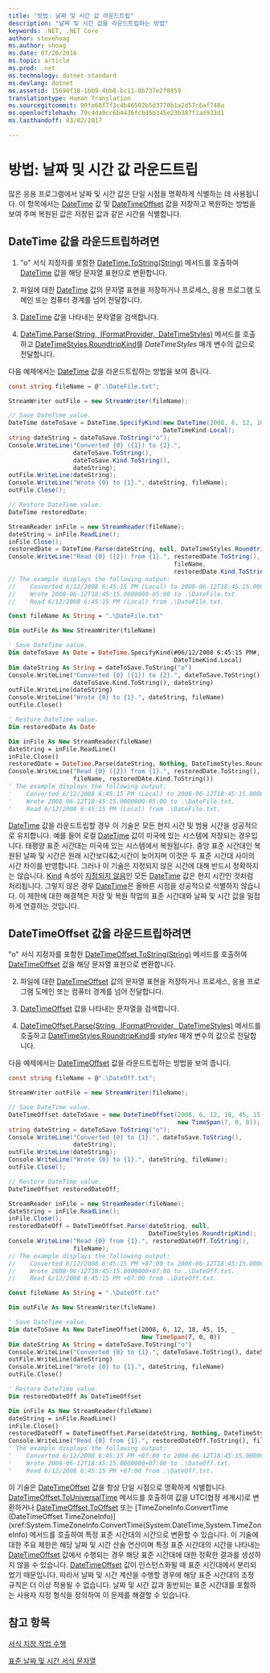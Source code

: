 ```yaml
---
title: "방법: 날짜 및 시간 값 라운드트립"
description: "날짜 및 시간 값을 라운드트립하는 방법"
keywords: .NET, .NET Core
author: stevehoag
ms.author: shoag
ms.date: 07/26/2016
ms.topic: article
ms.prod: .net
ms.technology: dotnet-standard
ms.devlang: dotnet
ms.assetid: 15690f18-1bb9-4bb8-bc11-0b737e2f0859
translationtype: Human Translation
ms.sourcegitcommit: 90fe68f7f3c4b46502b5d3770b1a2d57c6af748a
ms.openlocfilehash: 79c4da0cc6b4436fcbd5b345e23b387f2ad933d1
ms.lasthandoff: 03/02/2017

---
```


# <a name="how-to-round-trip-date-and-time-values"></a>방법: 날짜 및 시간 값 라운드트립

많은 응용 프로그램에서 날짜 및 시간 값은 단일 시점을 명확하게 식별하는 데 사용됩니다. 이 항목에서는 [DateTime](xref:System.DateTime) 값 및 [DateTimeOffset](xref:System.DateTimeOffset) 값을 저장하고 복원하는 방법을 보여 주며 복원된 값은 저장된 값과 같은 시간을 식별합니다.

## <a name="to-round-trip-a-datetime-value"></a>DateTime 값을 라운드트립하려면

1. "o" 서식 지정자를 포함한 [DateTime.ToString(String)](xref:System.DateTime.ToString(System.String)) 메서드를 호출하여 [DateTime](xref:System.DateTime) 값을 해당 문자열 표현으로 변환합니다.

2. 파일에 대한 [DateTime](xref:System.DateTime) 값의 문자열 표현을 저장하거나 프로세스, 응용 프로그램 도메인 또는 컴퓨터 경계를 넘어 전달합니다.

3. [DateTime](xref:System.DateTime) 값을 나타내는 문자열을 검색합니다.

4. [DateTime.Parse(String, IFormatProvider, DateTimeStyles)](xref:System.DateTime.Parse(System.String,System.IFormatProvider,System.Globalization.DateTimeStyles)) 메서드를 호출하고 [DateTimeStyles.RoundtripKind](xref:System.Globalization.DateTimeStyles.RoundtripKind)를 *DateTimeStyles* 매개 변수의 값으로 전달합니다.

다음 예제에서는 [DateTime](xref:System.DateTime) 값을 라운드트립하는 방법을 보여 줍니다.

```csharp
const string fileName = @".\DateFile.txt";

StreamWriter outFile = new StreamWriter(fileName);

// Save DateTime value.
DateTime dateToSave = DateTime.SpecifyKind(new DateTime(2008, 6, 12, 18, 45, 15), 
                                           DateTimeKind.Local);
string dateString = dateToSave.ToString("o");      
Console.WriteLine("Converted {0} ({1}) to {2}.", 
                  dateToSave.ToString(), 
                  dateToSave.Kind.ToString(), 
                  dateString);      
outFile.WriteLine(dateString);
Console.WriteLine("Wrote {0} to {1}.", dateString, fileName);
outFile.Close();

// Restore DateTime value.
DateTime restoredDate;

StreamReader inFile = new StreamReader(fileName);
dateString = inFile.ReadLine();
inFile.Close();
restoredDate = DateTime.Parse(dateString, null, DateTimeStyles.RoundtripKind);
Console.WriteLine("Read {0} ({2}) from {1}.", restoredDate.ToString(), 
                                              fileName, 
                                              restoredDate.Kind.ToString());
// The example displays the following output:
//    Converted 6/12/2008 6:45:15 PM (Local) to 2008-06-12T18:45:15.0000000-05:00.
//    Wrote 2008-06-12T18:45:15.0000000-05:00 to .\DateFile.txt.
//    Read 6/12/2008 6:45:15 PM (Local) from .\DateFile.txt.
```

```vb
Const fileName As String = ".\DateFile.txt"

Dim outFile As New StreamWriter(fileName)

' Save DateTime value.
Dim dateToSave As Date = DateTime.SpecifyKind(#06/12/2008 6:45:15 PM#, _
                                              DateTimeKind.Local)
Dim dateString As String = dateToSave.ToString("o")      
Console.WriteLine("Converted {0} ({1}) to {2}.", dateToSave.ToString(), _
                  dateToSave.Kind.ToString(), dateString)      
outFile.WriteLine(dateString)
Console.WriteLine("Wrote {0} to {1}.", dateString, fileName)
outFile.Close()   

' Restore DateTime value.
Dim restoredDate As Date

Dim inFile As New StreamReader(fileName)
dateString = inFile.ReadLine()
inFile.Close()
restoredDate = DateTime.Parse(dateString, Nothing, DateTimeStyles.RoundTripKind)
Console.WriteLine("Read {0} ({2}) from {1}.", restoredDate.ToString(), _
                  fileName, restoredDAte.Kind.ToString())
' The example displays the following output:
'    Converted 6/12/2008 6:45:15 PM (Local) to 2008-06-12T18:45:15.0000000-05:00.
'    Wrote 2008-06-12T18:45:15.0000000-05:00 to .\DateFile.txt.
'    Read 6/12/2008 6:45:15 PM (Local) from .\DateFile.txt.
```

[DateTime](xref:System.DateTime) 값을 라운드트립할 경우 이 기술은 모든 현지 시간 및 범용 시간을 성공적으로 유지합니다. 예를 들어 로컬 [DateTime](xref:System.DateTime) 값이 미국에 있는 시스템에 저장되는 경우입니다. 태평양 표준 시간대는 미국에 있는 시스템에서 복원됩니다. 중앙 표준 시간대인 복원된 날짜 및 시간은 원래 시간보다&2;시간이 늦어지며 이것은 두 표준 시간대 사이의 시간 차이를 반영합니다. 그러나 이 기술은 지정되지 않은 시간에 대해 반드시 정확하지는 않습니다. [Kind](xref:System.DateTime.Kind) 속성이 [지정되지 않음](xref:System.DateTimeKind.Unspecified)인 모든 [DateTime](xref:System.DateTime) 값은 현지 시간인 것처럼 처리됩니다. 그렇지 않은 경우 [DateTime](xref:System.DateTime)은 올바른 시점을 성공적으로 식별하지 않습니다. 이 제한에 대한 해결책은 저장 및 복원 작업의 표준 시간대와 날짜 및 시간 값을 밀접하게 연결하는 것입니다.

## <a name="to-round-trip-a-datetimeoffset-value"></a>DateTimeOffset 값을 라운드트립하려면

"o" 서식 지정자를 포함한 [DateTimeOffset.ToString(String)](xref:System.DateTimeOffset.ToString(System.String)) 메서드를 호출하여 [DateTimeOffset](xref:System.DateTimeOffset) 값을 해당 문자열 표현으로 변환합니다.

2. 파일에 대한 [DateTimeOffset](xref:System.DateTimeOffset) 값의 문자열 표현을 저장하거나 프로세스, 응용 프로그램 도메인 또는 컴퓨터 경계를 넘어 전달합니다.

3. [DateTimeOffset](xref:System.DateTimeOffset) 값을 나타내는 문자열을 검색합니다.

4. [DateTimeOffset.Parse(String, IFormatProvider, DateTimeStyles)](xref:System.DateTimeOffset.Parse(System.String,System.IFormatProvider,System.Globalization.DateTimeStyles)) 메서드를 호출하고 [DateTimeStyles.RoundtripKind](xref:System.Globalization.DateTimeStyles.RoundtripKind)를 *styles* 매개 변수의 값으로 전달합니다.

다음 예제에서는 [DateTimeOffset](xref:System.DateTimeOffset) 값을 라운드트립하는 방법을 보여 줍니다.

```csharp
const string fileName = @".\DateOff.txt";

StreamWriter outFile = new StreamWriter(fileName);

// Save DateTime value.
DateTimeOffset dateToSave = new DateTimeOffset(2008, 6, 12, 18, 45, 15, 
                                               new TimeSpan(7, 0, 0));
string dateString = dateToSave.ToString("o");      
Console.WriteLine("Converted {0} to {1}.", dateToSave.ToString(), 
                  dateString);      
outFile.WriteLine(dateString);
Console.WriteLine("Wrote {0} to {1}.", dateString, fileName);
outFile.Close();

// Restore DateTime value.
DateTimeOffset restoredDateOff;

StreamReader inFile = new StreamReader(fileName);
dateString = inFile.ReadLine();
inFile.Close();
restoredDateOff = DateTimeOffset.Parse(dateString, null, 
                                       DateTimeStyles.RoundtripKind);
Console.WriteLine("Read {0} from {1}.", restoredDateOff.ToString(), 
                  fileName);
// The example displays the following output:
//    Converted 6/12/2008 6:45:15 PM +07:00 to 2008-06-12T18:45:15.0000000+07:00.
//    Wrote 2008-06-12T18:45:15.0000000+07:00 to .\DateOff.txt.
//    Read 6/12/2008 6:45:15 PM +07:00 from .\DateOff.txt.
```

```vb
Const fileName As String = ".\DateOff.txt"

Dim outFile As New StreamWriter(fileName)

' Save DateTime value.
Dim dateToSave As New DateTimeOffset(2008, 6, 12, 18, 45, 15, _
                                     New TimeSpan(7, 0, 0))
Dim dateString As String = dateToSave.ToString("o")      
Console.WriteLine("Converted {0} to {1}.", dateToSave.ToString(), dateString)      
outFile.WriteLine(dateString)
Console.WriteLine("Wrote {0} to {1}.", dateString, fileName)
outFile.Close()   

' Restore DateTime value.
Dim restoredDateOff As DateTimeOffset

Dim inFile As New StreamReader(fileName)
dateString = inFile.ReadLine()
inFile.Close()
restoredDateOff = DateTimeOffset.Parse(dateString, Nothing, DateTimeStyles.RoundTripKind)
Console.WriteLine("Read {0} from {1}.", restoredDateOff.ToString(), fileName)
' The example displays the following output:
'    Converted 6/12/2008 6:45:15 PM +07:00 to 2008-06-12T18:45:15.0000000+07:00.
'    Wrote 2008-06-12T18:45:15.0000000+07:00 to .\DateOff.txt.
'    Read 6/12/2008 6:45:15 PM +07:00 from .\DateOff.txt.
```

이 기술은 [DateTimeOffset](xref:System.DateTimeOffset) 값을 항상 단일 시점으로 명확하게 식별합니다. [DateTimeOffset.ToUniversalTime](xref:System.DateTimeOffset.ToUniversalTime) 메서드를 호출하여 값을 UTC(협정 세계시)로 변환하거나 [DateTimeOffset.ToOffset](xref:System.DateTimeOffset.ToOffset(System.TimeSpan)) 또는 [TimeZoneInfo.ConvertTime (DateTimeOffset TimeZoneInfo)](xref:System.TimeZoneInfo.ConvertTime(System.DateTime,System.TimeZoneInfo) 메서드를 호출하여 특정 표준 시간대의 시간으로 변환할 수 있습니다. 이 기술에 대한 주요 제한은 해당 날짜 및 시간 산술 연산이며 특정 표준 시간대의 시간을 나타내는 [DateTimeOffset](xref:System.DateTimeOffset) 값에서 수행되는 경우 해당 표준 시간대에 대한 정확한 결과를 생성하지 않을 수 있습니다. [DateTimeOffset](xref:System.DateTimeOffset) 값이 인스턴스화될 때 표준 시간대에서 분리되었기 때문입니다. 따라서 날짜 및 시간 계산을 수행할 경우에 해당 표준 시간대의 조정 규칙은 더 이상 적용될 수 없습니다. 날짜 및 시간 값과 동반되는 표준 시간대를 포함하는 사용자 지정 형식을 정의하여 이 문제를 해결할 수 있습니다.

## <a name="see-also"></a>참고 항목

[서식 지정 작업 수행](performing-formatting-operations.md)

[표준 날짜 및 시간 서식 문자열](standard-datetime.md)



